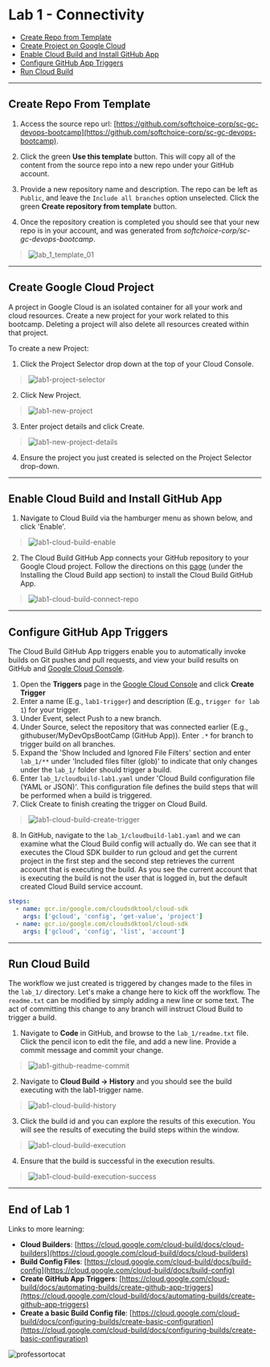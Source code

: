 # Lab 1 - Connectivity

- [Create Repo from Template](#Create-Repo-From-Template)
- [Create Project on Google Cloud](#Create-Google-Cloud-Project)
- [Enable Cloud Build and Install GitHub App](#Enable-Cloud-Build-and-Install-GitHub-App)
- [Configure GitHub App Triggers](#Configure-GitHub-App-Triggers)
- [Run Cloud Build](#Run-Cloud-Build)

---

## Create Repo From Template

1. Access the source repo url: [https://github.com/softchoice-corp/sc-gc-devops-bootcamp](https://github.com/softchoice-corp/sc-gc-devops-bootcamp).

2. Click the green **Use this template** button. This will copy all of the content from the source repo into a new repo under your GitHub account.

3. Provide a new repository name and description. The repo can be left as `Public`, and leave the `Include all branches` option unselected. Click the green **Create repository from template** button.

4. Once the repository creation is completed you should see that your new repo is in your account, and was generated from _softchoice-corp/sc-gc-devops-bootcamp_.

> ![lab_1_template_01](images/lab1-github-repo-tepmplate.gif)

---

## Create Google Cloud Project

A project in Google Cloud is an isolated container for all your work and cloud resources. Create a new project for your work related to this bootcamp. Deleting a project will also delete all resources created within that project.

To create a new Project:

1. Click the Project Selector drop down at the top of your Cloud Console.

> ![lab1-project-selector](images/lab1-project-selector.png)

2. Click New Project.

> ![lab1-new-project](images/lab1-new-project.png)

3. Enter project details and click Create.

> ![lab1-new-project-details](images/lab1-new-project-details.png)

4. Ensure the project you just created is selected on the Project Selector drop-down.

---

## Enable Cloud Build and Install GitHub App

1. Navigate to Cloud Build via the hamburger menu as shown below, and click 'Enable'.

> ![lab1-cloud-build-enable](images/lab1-cloud-build-enable.gif)

2. The Cloud Build GitHub App connects your GitHub repository to your Google Cloud project. Follow the directions on this [page](https://cloud.google.com/cloud-build/docs/automating-builds/create-github-app-triggers#installing_the_cloud_build_app) (under the Installing the Cloud Build app section) to install the Cloud Build GitHub App.

> ![lab1-cloud-build-connect-repo](images/lab1-cloud-build-connect-repo.gif)

---

## Configure GitHub App Triggers

The Cloud Build GitHub App triggers enable you to automatically invoke builds on Git pushes and pull requests, and view your build results on GitHub and [Google Cloud Console](https://console.cloud.google.com/).

1. Open the **Triggers** page in the [Google Cloud Console](https://console.cloud.google.com/) and click **Create Trigger**
2. Enter a name (E.g., `lab1-trigger`) and description (E.g., `trigger for lab 1`) for your trigger.
3. Under Event, select Push to a new branch.
4. Under Source, select the repository that was connected earlier (E.g., githubuser/MyDevOpsBootCamp (GitHub App)). Enter `.*` for branch to trigger build on all branches.
5. Expand the 'Show Included and Ignored File Filters' section and enter `lab_1/**` under 'Included files filter (glob)' to indicate that only changes under the `lab_1/` folder should trigger a build.
6. Enter `lab_1/cloudbuild-lab1.yaml` under 'Cloud Build configuration file (YAML or JSON)'. This configuration file defines the build steps that will be performed when a build is triggered.
7. Click Create to finish creating the trigger on Cloud Build.

> ![lab1-cloud-build-create-trigger](images/lab1-cloud-build-create-trigger.gif)

8. In GitHub, navigate to the `lab_1/cloudbuild-lab1.yaml` and we can examine what the Cloud Build config will actually do. We can see that it executes the Cloud SDK builder to run gcloud and get the current project in the first step and the second step retrieves the current account that is executing the build. As you see the current account that is executing the build is not the user that is logged in, but the default created Cloud Build service account.

```yaml
steps:
  - name: gcr.io/google.com/cloudsdktool/cloud-sdk
    args: ['gcloud', 'config', 'get-value', 'project']
  - name: gcr.io/google.com/cloudsdktool/cloud-sdk
    args: ['gcloud', 'config', 'list', 'account']
```

---

## Run Cloud Build

The workflow we just created is triggered by changes made to the files in the `lab_1/` directory. Let's make a change here to kick off the workflow. The `readme.txt` can be modified by simply adding a new line or some text. The act of committing this change to any branch will instruct Cloud Build to trigger a build.

1. Navigate to **Code** in GitHub, and browse to the `lab_1/readme.txt` file. Click the pencil icon to edit the file, and add a new line. Provide a commit message and commit your change.

> ![lab1-github-readme-commit](images/lab1-github-readme-commit.gif)

2. Navigate to **Cloud Build -> History** and you should see the build executing with the lab1-trigger name.

> ![lab1-cloud-build-history](images/lab1-cloud-build-history.png)

3. Click the build id and you can explore the results of this execution. You will see the results of executing the build steps within the window.

> ![lab1-cloud-build-execution](images/lab1-cloud-build-execution.png)

4. Ensure that the build is successful in the execution results.

> ![lab1-cloud-build-execution-success](images/lab1-cloud-build-execution-success.png)

---

## End of Lab 1

Links to more learning:

- **Cloud Builders**: [https://cloud.google.com/cloud-build/docs/cloud-builders](https://cloud.google.com/cloud-build/docs/cloud-builders)
- **Build Config Files**: [https://cloud.google.com/cloud-build/docs/build-config](https://cloud.google.com/cloud-build/docs/build-config)
- **Create GitHub App Triggers**: [https://cloud.google.com/cloud-build/docs/automating-builds/create-github-app-triggers](https://cloud.google.com/cloud-build/docs/automating-builds/create-github-app-triggers)
- **Create a basic Build Config file**: [https://cloud.google.com/cloud-build/docs/configuring-builds/create-basic-configuration](https://cloud.google.com/cloud-build/docs/configuring-builds/create-basic-configuration)

![professortocat](images/Professortocat_v2.png)
